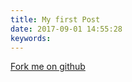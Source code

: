 ```yaml
---
title: My first Post
date: 2017-09-01 14:55:28
keywords: 
---
```


[Fork me on github](https://github.com/kaimz)